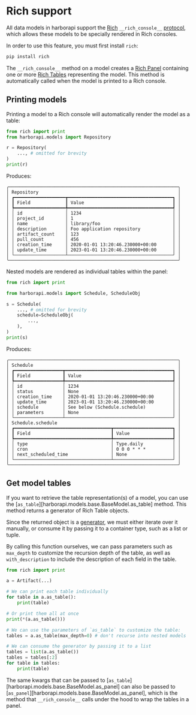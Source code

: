 # Rich support

All data models in harborapi support the [Rich](https://rich.readthedocs.io/) `__rich_console__` [protocol](https://rich.readthedocs.io/en/stable/protocol.html#console-render), which allows these models to be specially rendered in Rich consoles.

In order to use this feature, you must first install `rich`:

```bash
pip install rich
```

The `__rich_console__` method on a model creates a [Rich Panel](https://rich.readthedocs.io/en/stable/panel.html) containing one or more [Rich Tables](https://rich.readthedocs.io/en/stable/tables.html) representing the model. This method is automatically called when the model is printed to a Rich console.

## Printing models

Printing a model to a Rich console will automatically render the model as a table:

```py
from rich import print
from harborapi.models import Repository

r = Repository(
    ..., # omitted for brevity
)
print(r)
```

Produces:

```
╭───────────────────────────────────────────────────────────────╮
│ Repository                                                    │
│ ┏━━━━━━━━━━━━━━━━━━━┳━━━━━━━━━━━━━━━━━━━━━━━━━━━━━━━━━━━━━━━┓ │
│ ┃ Field             ┃ Value                                 ┃ │
│ ┡━━━━━━━━━━━━━━━━━━━╇━━━━━━━━━━━━━━━━━━━━━━━━━━━━━━━━━━━━━━━┩ │
│ │ id                │ 1234                                  │ │
│ │ project_id        │ 1                                     │ │
│ │ name              │ library/foo                           │ │
│ │ description       │ Foo application repository            │ │
│ │ artifact_count    │ 123                                   │ │
│ │ pull_count        │ 456                                   │ │
│ │ creation_time     │ 2020-01-01 13:20:46.230000+00:00      │ │
│ │ update_time       │ 2023-01-01 13:20:46.230000+00:00      │ │
│ └───────────────────┴───────────────────────────────────────┘ │
╰───────────────────────────────────────────────────────────────╯
```


Nested models are rendered as individual tables within the panel:

```py
from rich import print

from harborapi.models import Schedule, ScheduleObj

s = Schedule(
    ..., # omitted for brevity
    schedule=ScheduleObj(
        ...,
    ),
)
print(s)

```

Produces:

```
╭───────────────────────────────────────────────────────────────╮
│ Schedule                                                      │
│ ┏━━━━━━━━━━━━━━━━━━┳━━━━━━━━━━━━━━━━━━━━━━━━━━━━━━━━━━━━━━━━┓ │
│ ┃ Field            ┃ Value                                  ┃ │
│ ┡━━━━━━━━━━━━━━━━━━╇━━━━━━━━━━━━━━━━━━━━━━━━━━━━━━━━━━━━━━━━┩ │
│ │ id               │ 1234                                   │ │
│ │ status           │ None                                   │ │
│ │ creation_time    │ 2020-01-01 13:20:46.230000+00:00       │ │
│ │ update_time      │ 2023-01-01 13:20:46.230000+00:00       │ │
│ │ schedule         │ See below (Schedule.schedule)          │ │
│ │ parameters       │ None                                   │ │
│ └──────────────────┴────────────────────────────────────────┘ │
│ Schedule.schedule                                             │
│ ┏━━━━━━━━━━━━━━━━━━━━━━━━━━━━━━━━━━━━┳━━━━━━━━━━━━━━━━━━━━━━┓ │
│ ┃ Field                              ┃ Value                ┃ │
│ ┡━━━━━━━━━━━━━━━━━━━━━━━━━━━━━━━━━━━━╇━━━━━━━━━━━━━━━━━━━━━━┩ │
│ │ type                               │ Type.daily           │ │
│ │ cron                               │ 0 0 0 * * *          │ │
│ │ next_scheduled_time                │ None                 │ │
│ └────────────────────────────────────┴──────────────────────┘ │
╰───────────────────────────────────────────────────────────────╯
```


## Get model tables

If you want to retrieve the table representation(s) of a model, you can use the [`as_table`][harborapi.models.base.BaseModel.as_table] method. This method returns a generator of Rich Table objects.

Since the returned object is a [generator](https://docs.python.org/3/glossary.html#term-generator), we must either iterate over it manually, or consume it by passing it to a container type, such as a list or tuple.

By calling this function ourselves, we can pass parameters such as `max_depth` to customize the recursion depth of the table, as well as `with_description` to include the description of each field in the table.


```py
from rich import print

a = Artifact(...)

# We can print each table individually
for table in a.as_table():
    print(table)

# Or print them all at once
print(*(a.as_table()))

# We can use the parameters of `as_table` to customize the table:
tables = a.as_table(max_depth=0) # don't recurse into nested models

# We can consume the generator by passing it to a list
tables = list(a.as_table())
tables = tables[:2]
for table in tables:
    print(table)
```

The same kwargs that can be passed to [`as_table`][harborapi.models.base.BaseModel.as_panel] can also be passed to [`as_panel`][harborapi.models.base.BaseModel.as_panel], which is the method that `__rich_console__` calls under the hood to wrap the tables in a panel.
